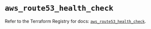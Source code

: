 # `aws_route53_health_check`

Refer to the Terraform Registry for docs: [`aws_route53_health_check`](https://registry.terraform.io/providers/hashicorp/aws/4.54.0/docs/resources/route53_health_check).
